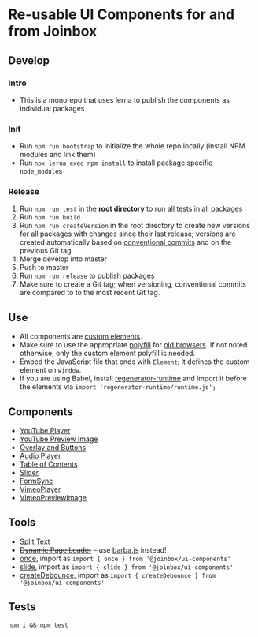 # Re-usable UI Components for and from Joinbox

## Develop

### Intro
- This is a monorepo that uses lerna to publish the components as individual packages

### Init
- Run `npm run bootstrap` to initialize the whole repo locally (install NPM modules and link them)
- Run `npx lerna exec npm install` to install package specific `node_module`s

### Release
1. Run `npm run test` in the **root directory** to run all tests in all packages
1. Run `npm run build`
1. Run `npm run createVersion` in the root directory to create new versions for all packages with
changes since their last release; versions are created automatically based on 
[conventional commits](https://www.conventionalcommits.org/en/v1.0.0/) and on the previous Git tag
1. Merge develop into master
1. Push to master
1. Run `npm run release` to publish packages
1. Make sure to create a Git tag; when versioning, conventional commits are compared to to the
most recent Git tag.



## Use
- All components are [custom elements](https://developer.mozilla.org/en-US/docs/Web/Web_Components/Using_custom_elements). 
- Make sure to use the appropriate [polyfill](https://github.com/webcomponents/polyfills/tree/master/packages/custom-elements)
for [old browsers](https://caniuse.com/custom-elementsv1). If not noted otherwise, only the custom
element polyfill is needed.
- Embed the JavaScript file that ends with `Element`; it defines the custom element on `window`.
- If you are using Babel, install [regenerator-runtime](https://www.npmjs.com/package/regenerator-runtime)
and import it before the elements via `import 'regenerator-runtime/runtime.js';`

## Components
- [YouTube Player](./packages/YouTubePlayer/README.md)
- [YouTube Preview Image](./packages/YouTubePreviewImage/README.md)
- [Overlay and Buttons](./packages/Overlay/README.md)
- [Audio Player](./packages/Media/README.md)
- [Table of Contents](./packages/TableOfContents/README.md)
- [Slider](./packages/Slider/README.md)
- [FormSync](./packages/FormSync/README.md)
- [VimeoPlayer](./packages/VimeoPlayer/README.md)
- [VimeoPreviewImage](./packages/VimeoPreviewImage/README.md)


## Tools
- [Split Text](./packages/splitText/README.md)
- ~~[Dynamic Page Loader](./DynamicPageLoader/README.md)~~ – use [barba.js](https://barba.js.org/) instead!
- [once](./src/shared/once.mjs), import as `import { once } from '@joinbox/ui-components'`
- [slide](./packages/slide/README.md), import as `import { slide } from '@joinbox/ui-components'`
- [createDebounce](./src/shared/createDebounce.mjs), import as `import { createDebounce } from '@joinbox/ui-components'`

## Tests
`npm i && npm test`
